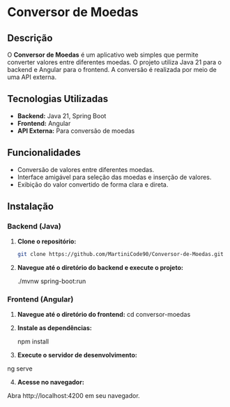 # Conversor de Moedas

## Descrição

O **Conversor de Moedas** é um aplicativo web simples que permite converter valores entre diferentes moedas. O projeto utiliza Java 21 para o backend e Angular para o frontend. A conversão é realizada por meio de uma API externa.

## Tecnologias Utilizadas

- **Backend:** Java 21, Spring Boot
- **Frontend:** Angular
- **API Externa:** Para conversão de moedas

## Funcionalidades

- Conversão de valores entre diferentes moedas.
- Interface amigável para seleção das moedas e inserção de valores.
- Exibição do valor convertido de forma clara e direta.

## Instalação

### Backend (Java)

1. **Clone o repositório:**

   ```bash
   git clone https://github.com/MartiniCode90/Conversor-de-Moedas.git

2. **Navegue até o diretório do backend e execute o projeto:**

   ./mvnw spring-boot:run

### Frontend (Angular)

1. **Navegue até o diretório do frontend:**
   cd conversor-moedas

2. **Instale as dependências:**

   npm install

3. **Execute o servidor de desenvolvimento:**
 
  ng serve

4. **Acesse no navegador:**

  Abra http://localhost:4200 em seu navegador.
